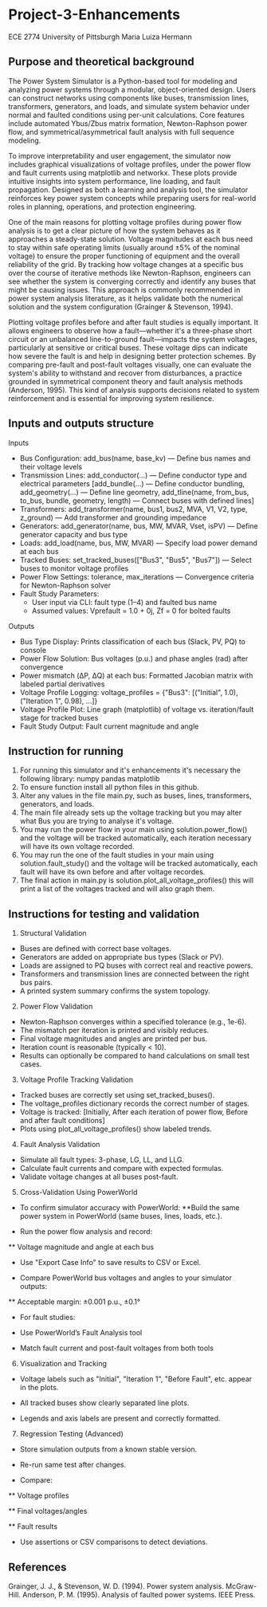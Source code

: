 # Project-3-Enhancements
ECE 2774 University of Pittsburgh
Maria Luiza Hermann

## Purpose and theoretical background
The Power System Simulator is a Python-based tool for modeling and analyzing power systems through a modular, object-oriented design. Users can construct networks using components like buses, transmission lines, transformers, generators, and loads, and simulate system behavior under normal and faulted conditions using per-unit calculations. Core features include automated Ybus/Zbus matrix formation, Newton-Raphson power flow, and symmetrical/asymmetrical fault analysis with full sequence modeling.

To improve interpretability and user engagement, the simulator now includes graphical visualizations of voltage profiles, under the power flow and fault currents using matplotlib and networkx. These plots provide intuitive insights into system performance, line loading, and fault propagation. Designed as both a learning and analysis tool, the simulator reinforces key power system concepts while preparing users for real-world roles in planning, operations, and protection engineering.

One of the main reasons for plotting voltage profiles during power flow analysis is to get a clear picture of how the system behaves as it approaches a steady-state solution. Voltage magnitudes at each bus need to stay within safe operating limits (usually around ±5% of the nominal voltage) to ensure the proper functioning of equipment and the overall reliability of the grid. By tracking how voltage changes at a specific bus over the course of iterative methods like Newton-Raphson, engineers can see whether the system is converging correctly and identify any buses that might be causing issues. This approach is commonly recommended in power system analysis literature, as it helps validate both the numerical solution and the system configuration (Grainger & Stevenson, 1994).

Plotting voltage profiles before and after fault studies is equally important. It allows engineers to observe how a fault—whether it's a three-phase short circuit or an unbalanced line-to-ground fault—impacts the system voltages, particularly at sensitive or critical buses. These voltage dips can indicate how severe the fault is and help in designing better protection schemes. By comparing pre-fault and post-fault voltages visually, one can evaluate the system's ability to withstand and recover from disturbances, a practice grounded in symmetrical component theory and fault analysis methods (Anderson, 1995). This kind of analysis supports decisions related to system reinforcement and is essential for improving system resilience.

## Inputs and outputs structure
Inputs
* Bus Configuration: add_bus(name, base_kv) — Define bus names and their voltage levels
* Transmission Lines: add_conductor(...) — Define conductor type and electrical parameters [add_bundle(...) — Define conductor bundling, add_geometry(...) — Define line geometry, add_tline(name, from_bus, to_bus, bundle, geometry, length) — Connect buses with defined lines]
* Transformers: add_transformer(name, bus1, bus2, MVA, V1, V2, type, z_ground) — Add transformer and grounding impedance
* Generators: add_generator(name, bus, MW, MVAR, Vset, isPV) — Define generator capacity and bus type
* Loads: add_load(name, bus, MW, MVAR) — Specify load power demand at each bus
* Tracked Buses: set_tracked_buses(["Bus3", "Bus5", "Bus7"]) — Select buses to monitor voltage profiles
* Power Flow Settings: tolerance, max_iterations — Convergence criteria for Newton-Raphson solver
* Fault Study Parameters: 
  - User input via CLI: fault type (1–4) and faulted bus name
  - Assumed values: Vprefault = 1.0 + 0j, Zf = 0 for bolted faults

Outputs

* Bus Type Display: Prints classification of each bus (Slack, PV, PQ) to console
* Power Flow Solution: Bus voltages (p.u.) and phase angles (rad) after convergence
* Power mismatch (ΔP, ΔQ) at each bus: Formatted Jacobian matrix with labeled partial derivatives
* Voltage Profile Logging: voltage_profiles = {"Bus3": [("Initial", 1.0), ("Iteration 1", 0.98), ...]}
* Voltage Profile Plot: Line graph (matplotlib) of voltage vs. iteration/fault stage for tracked buses
* Fault Study Output: Fault current magnitude and angle

## Instruction for running
1. For running this simulator and it's enhancements it's necessary the following library: numpy pandas matplotlib
2. To ensure function install all python files in this github.
3. Alter any values in the file main.py, such as buses, lines, transformers, generators, and loads.
4. The main file already sets up the voltage tracking but you may alter what Bus you are trying to analyse it's voltage.
5. You may run the power flow in your main using solution.power_flow() and the voltage will be tracked automatically, each iteration necessary will have its own voltage recorded.
6. You may run the one of the fault studies in your main using solution.fault_study() and the voltage will be tracked automatically, each fault will have its own before and after voltage recordes.
7. The final action in main.py is solution.plot_all_voltage_profiles() this will print a list of the voltages tracked and will also graph them.


## Instructions for testing and validation
1. Structural Validation
* Buses are defined with correct base voltages.
* Generators are added on appropriate bus types (Slack or PV).
* Loads are assigned to PQ buses with correct real and reactive powers.
* Transformers and transmission lines are connected between the right bus pairs.
* A printed system summary confirms the system topology.

2. Power Flow Validation
* Newton-Raphson converges within a specified tolerance (e.g., 1e-6).
* The mismatch per iteration is printed and visibly reduces.
* Final voltage magnitudes and angles are printed per bus.
* Iteration count is reasonable (typically < 10).
* Results can optionally be compared to hand calculations on small test cases.

3. Voltage Profile Tracking Validation
* Tracked buses are correctly set using set_tracked_buses().
* The voltage_profiles dictionary records the correct number of stages.
* Voltage is tracked: [Initially, After each iteration of power flow, 
Before and after fault conditions]
* Plots using plot_all_voltage_profiles() show labeled trends.

4. Fault Analysis Validation
* Simulate all fault types: 3-phase, LG, LL, and LLG.
* Calculate fault currents and compare with expected formulas.
* Validate voltage changes at all buses post-fault.

5. Cross-Validation Using PowerWorld
* To confirm simulator accuracy with PowerWorld:
  **Build the same power system in PowerWorld (same buses, lines, loads, etc.).

* Run the power flow analysis and record:

** Voltage magnitude and angle at each bus

* Use "Export Case Info" to save results to CSV or Excel.

* Compare PowerWorld bus voltages and angles to your simulator outputs:

** Acceptable margin: ±0.001 p.u., ±0.1°

* For fault studies:

* Use PowerWorld’s Fault Analysis tool

* Match fault current and post-fault voltages from both tools

6. Visualization and Tracking

* Voltage labels such as "Initial", "Iteration 1", "Before Fault", etc. appear in the plots.

* All tracked buses show clearly separated line plots.

* Legends and axis labels are present and correctly formatted.

7. Regression Testing (Advanced)

* Store simulation outputs from a known stable version.

* Re-run same test after changes.

* Compare:

** Voltage profiles

** Final voltages/angles

** Fault results

* Use assertions or CSV comparisons to detect deviations.

## References
Grainger, J. J., & Stevenson, W. D. (1994). Power system analysis. McGraw-Hill.
Anderson, P. M. (1995). Analysis of faulted power systems. IEEE Press.
